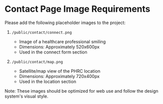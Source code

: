 # Contact Page Image Requirements

Please add the following placeholder images to the project:

1. `/public/contact/connect.png`

   - Image of a healthcare professional smiling
   - Dimensions: Approximately 520x600px
   - Used in the connect form section

2. `/public/contact/map.png`
   - Satellite/map view of the PHRC location
   - Dimensions: Approximately 720x400px
   - Used in the location section

Note: These images should be optimized for web use and follow the design system's visual style.

